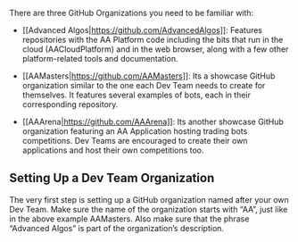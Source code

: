 There are three GitHub Organizations you need to be familiar with:

* [[Advanced Algos|https://github.com/AdvancedAlgos]]: Features repositories with the AA Platform code including the bits that run in the cloud (AACloudPlatform) and in the web browser, along with a few other platform-related tools and documentation.

* [[AAMasters|https://github.com/AAMasters]]: Its a showcase GitHub organization similar to the one each Dev Team needs to create for themselves. It features several examples of bots, each in their corresponding repository.

* [[AAArena|https://github.com/AAArena]]: Its another showcase GitHub organization featuring an AA Application hosting trading bots competitions. Dev Teams are encouraged to create their own applications and host their own competitions too.

## Setting Up a Dev Team Organization

The very first step is setting up a GitHub organization named after your own Dev Team. Make sure the name of the organization starts with “AA”, just like in the above example AAMasters. Also make sure that the phrase “Advanced Algos” is part of the organization’s description.